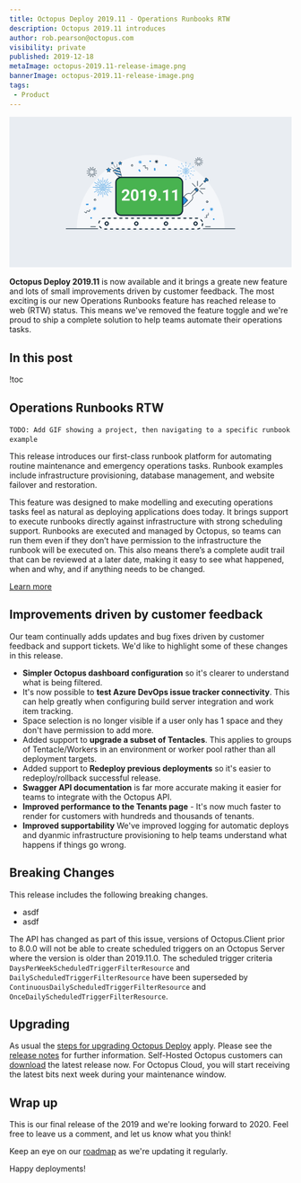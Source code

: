 ```yaml
---
title: Octopus Deploy 2019.11 - Operations Runbooks RTW
description: Octopus 2019.11 introduces 
author: rob.pearson@octopus.com
visibility: private
published: 2019-12-18
metaImage: octopus-2019.11-release-image.png
bannerImage: octopus-2019.11-release-image.png
tags:
 - Product
---
```


![Octopus Deploy 2019.11 is now available](octopus-2019.11-release-image.png)

**Octopus Deploy 2019.11** is now available and it brings a greate new feature and lots of small improvements driven by customer feedback. The most exciting is our new Operations Runbooks feature has reached release to web (RTW) status. This means we've removed the feature toggle and we're proud to ship a complete solution to help teams automate their operations tasks. 

<h2>In this post</h2>

!toc

## Operations Runbooks RTW

`TODO: Add GIF showing a project, then navigating to a specific runbook example`

This release introduces our first-class runbook platform for automating routine maintenance and emergency operations tasks. Runbook examples include infrastructure provisioning, database management, and website failover and restoration. 

This feature was designed to make modelling and executing operations tasks feel as natural as deploying applications does today. It brings support to execute runbooks directly against infrastructure with strong scheduling support. Runbooks are executed and managed by Octopus, so teams can run them even if they don’t have permission to the infrastructure the runbook will be executed on. This also means there’s a complete audit trail that can be reviewed at a later date, making it easy to see what happened, when and why, and if anything needs to be changed.

[Learn more](https://octopus.com/docs/deployment-process/operations-runbooks)

## Improvements driven by customer feedback

Our team continually adds updates and bug fixes driven by customer feedback and support tickets. We'd like to highlight some of these changes in this release. 

* **Simpler Octopus dashboard configuration** so it's clearer to understand what is being filtered.
* It's now possible to **test Azure DevOps issue tracker connectivity**. This can help greatly when configuring build server integration and work item tracking.
* Space selection is no longer visible if a user only has 1 space and they don't have permission to add more.
* Added support to **upgrade a subset of Tentacles**. This applies to groups of Tentacle/Workers in an environment or worker pool rather than all deployment targets.
* Added support to **Redeploy previous deployments** so it's easier to redeploy/rollback successful release.
* **Swagger API documentation** is far more accurate making it easier for teams to integrate with the Octopus API. 
* **Improved performance to the Tenants page** - It's now much faster to render for customers with hundreds and thousands of tenants. 
* **Improved supportability** We've improved logging for automatic deploys and dyanmic infrastructure provisioning to help teams understand what happens if things go wrong.

## Breaking Changes

This release includes the following breaking changes. 

* asdf
* asdf

The API has changed as part of this issue, versions of Octopus.Client prior to 8.0.0 will not be able to create scheduled triggers on an Octopus Server where the version is older than 2019.11.0.
The scheduled trigger criteria `DaysPerWeekScheduledTriggerFilterResource` and `DailyScheduledTriggerFilterResource` have been superseded by `ContinuousDailyScheduledTriggerFilterResource` and `OnceDailyScheduledTriggerFilterResource`.

## Upgrading

As usual the [steps for upgrading Octopus Deploy](https://octopus.com/docs/administration/upgrading) apply. Please see the [release notes](https://octopus.com/downloads/compare?to=2019.10.0) for further information. Self-Hosted Octopus customers can [download](https://octopus.com/downloads/2019.10.0) the latest release now. For Octopus Cloud, you will start receiving the latest bits next week during your maintenance window. 

## Wrap up

This is our final release of the 2019 and we're looking forward to 2020. Feel free to leave us a comment, and let us know what you think! 

Keep an eye on our [roadmap](https://octopus.com/roadmap) as we're updating it regularly. 

Happy deployments!